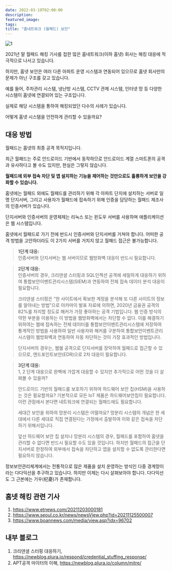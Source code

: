 ```yaml
---
date: 2022-03-19T02:00:00
description: 
featured_image: 
tags: 
title: "홈네트워크 (월패드) 보안"
---
```


![1](https://github.com/user-attachments/assets/7289ad9c-7ba0-475a-8ab4-3ce585bf618d)

2021년 말 월패드 해킹 기사를 접한 많은 홈네트워크(이하 홈넷) 회사는 해킹 대응에 적극적으로 나서고 있습니다.

하지만, 홈넷 보안은 여러 다른 아파트 운영 시스템과 연동되어 있으므로 홈넷 회사만의 문제가 아닌 구조를 갖고 있습니다.

예를 들어, 주차관리 시스템, 냉난방 시스템, CCTV 관제 시스템, 인터넷 망 등 다양한 시스템이 홈넷에 연결되어 있는 구조입니다.

실제로 해당 시스템을 통하여 해킹되었던 다수의 사례가 있습니다.

어떻게 홈넷 시스템을 안전하게 관리할 수 있을까요?

## 대응 방법

월패드는 홈넷의 최종 공격 목적지입니다.

최근 월패드는 주로 안드로이드 기반에서 동작하므로 안드로이드 계열 스마트폰의 공격과 유사하다고 볼 수도 있지만, 현실은 그렇지 않습니다.

**월패드에 외부 접속 차단 및 앱 설치하는 기능을 제어하는 것만으로도 훌륭하게 보안을 강화할 수 있습니다.**

홈넷에는 월패드 외에도 월패드를 관리하기 위해 각 아파트 단지에 설치하는 서버로 일명 단지서버, 그리고 사용자가 월패드에 접속하기 위해 인증을 담당하는 월패드 제조사의 인증서버가 있습니다.

단지서버와 인증서버의 운영체제는 리눅스 또는 윈도우 서버를 사용하며 애플리케이션은 웹 시스템입니다.

홈넷에서 월패드로 가기 전에 반드시 인증서버와 단지서버를 거쳐야 합니다. 어떠한 공격 방법을 고안하더라도 이 2가지 서버를 거치지 않고 월패드 접근은 불가능합니다.

> **1단계 대응:** <br>
> 인증서버와 단지서버는 웹 서버이므로 웹방화벽 대응이 반드시 필요합니다.

> **2단계 대응:** <br>
> 인증서버의 경우, 크리덴셜 스터핑과 SQL인젝션 공격에 세밀하게 대응하기 위하여 통합보안이벤트관리시스템(SIEM)과 연동하여 전체 접속 데이터 분석 대응이 필요합니다.
>
> 크리덴셜 스터핑은 “한 사이트에서 확보한 계정을 분석해 또 다른 사이트의 정보를 알아내는 방법”으로 아카마이 발표 자료에 의하면, 2020년 금융권 공격의 82%를 차지할 정도로 해커가 가장 좋아하는 공격 기법입니다. 웹 인증 방식의 약한 부분을 이용하는 이 방법을 웹방화벽에서는 차단할 수 없다. 이를 해결하기 위하여는 웹에 접속하는 전체 데이터를 통합보안이벤트관리시스템에 저장하여 통계적인 방법을 사용하여 일반 사용자와 해커를 구분하여 통합보안이벤트관리시스템이 웹방화벽과 연동하여 자동 차단하는 것이 가장 효과적인 방법입니다.
>
> 단지서버의 경우는, 웹쉘 공격으로 단지서버를 장악하여 월패드로 접근할 수 있으므로, 엔드포인트보안(EDR)으로 2차 대응이 필요합니다.

> **3단계 대응:** <br>
> 1, 2 단계 대응으로 완벽에 가깝게 대응할 수 있지만 추가적으로 어떤 것을 더 살펴볼 수 있을까?
>
> 안드로이드 기반의 월패드를 보호하기 위하여 하드웨어 보안 칩(HSM)을 사용하는 것은 필요할까요? 기본적으로 모든 IoT 제품은 하드웨어보안칩이 필요합니다. 이런 관점에서 본다면 네트워크에 연결되는 월패드에도 필요합니다.
>
> 세대간 보안을 위하여 망분리 시스템은 어떨까요? 망분리 시스템의 개념은 한 세대에서 다른 세대로 직접 연결된다는 가정에서 출발하여 이와 같은 접속을 차단하기 위해서입니다.
>
> 앞선 하드웨어 보안 칩 설치나 망분리 시스템의 경우, 월패드를 포함하여 홈넷을 관리할 수 없다면 반드시 필요할 수도 있을 것입니다. 하지만 월패드의 접근을 단지서버로 한정하여 외부에서 접속을 차단하고 앱을 설치할 수 없도록 관리한다면 필요하지 않습니다.

정보보안관리체계에서는 전통적으로 많은 제품을 설치 운영하는 방식인 다중 경계망이라는 다다익선을 추구하고 있습니다. 하지만 이제는 다시 살펴보아야 합니다. 다다익선도 그 근본에는 기우(杞憂)가 존재합니다.

## 홈넷 해킹 관련 기사
1) https://www.etnews.com/20211203000181
2) https://www.seoul.co.kr/news/newsView.php?id=20211125500007
3) https://www.boannews.com/media/view.asp?idx=96702

## 내부 블로그
1) 크리덴셜 스터핑 대응하기, https://newblog.plura.io/respond/credential_stuffing_response/
2) APT공격 마이터의 이해, https://newblog.plura.io/column/mitre/


